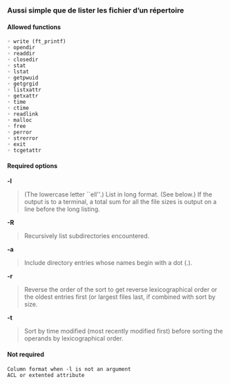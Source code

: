 ### Aussi simple que de lister les fichier d’un répertoire

#### Allowed functions
	◦ write (ft_printf)
	◦ opendir
	◦ readdir
	◦ closedir
	◦ stat
	◦ lstat
	◦ getpwuid
	◦ getgrgid
	◦ listxattr
	◦ getxattr
	◦ time
	◦ ctime
	◦ readlink
	◦ malloc
	◦ free
	◦ perror
	◦ strerror
	◦ exit
	◦ tcgetattr

#### Required options
**-l**
>(The lowercase letter ``ell''.)  List in long format.  (See below.)
>If the output is to a terminal, a total sum for all the file sizes is
>output on a line before the long listing.

**-R**
>Recursively list subdirectories encountered.

**-a**
>Include directory entries whose names begin with a dot (.).

**-r**
>Reverse the order of the sort to get reverse lexicographical order or the
>oldest entries first (or largest files last, if combined with sort by size.

**-t**
>Sort by time modified (most recently modified first) before sorting the
>operands by lexicographical order.

#### Not required

	Column format when -l is not an argument
	ACL or extented attribute
